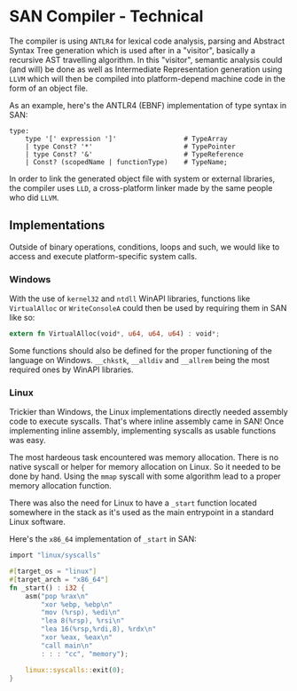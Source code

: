 # SAN Compiler - Technical
The compiler is using `ANTLR4` for lexical code analysis, parsing and Abstract Syntax Tree generation which is used after in a "visitor", basically a recursive AST travelling algorithm. In this "visitor", semantic analysis could (and will) be done as well as Intermediate Representation generation using `LLVM` which will then be compiled into platform-depend machine code in the form of an object file.

As an example, here's the ANTLR4 (EBNF) implementation of type syntax in SAN:
```ebnf
type:
	type '[' expression ']'					# TypeArray
	| type Const? '*'						# TypePointer
	| type Const? '&'						# TypeReference
	| Const? (scopedName | functionType)	# TypeName;
```

In order to link the generated object file with system or external libraries, the compiler uses `LLD`, a cross-platform linker made by the same people who did `LLVM`.

## Implementations
Outside of binary operations, conditions, loops and such, we would like to access and execute platform-specific system calls.

### Windows
With the use of `kernel32` and `ntdll` WinAPI libraries, functions like `VirtualAlloc` or `WriteConsoleA` could then be used by requiring them in SAN like so:

```rs
extern fn VirtualAlloc(void*, u64, u64, u64) : void*;
```

Some functions should also be defined for the proper functioning of the language on Windows. `__chkstk`, `__alldiv` and `__allrem` being the most required ones by WinAPI libraries.

### Linux
Trickier than Windows, the Linux implementations directly needed assembly code to execute syscalls. That's where inline assembly came in SAN! Once implementing inline assembly, implementing syscalls as usable functions was easy.

The most hardeous task encountered was memory allocation. There is no native syscall or helper for memory allocation on Linux. So it needed to be done by hand. Using the `mmap` syscall with some algorithm lead to a proper memory allocation function.

There was also the need for Linux to have a `_start` function located somewhere in the stack as it's used as the main entrypoint in a standard Linux software.

Here's the `x86_64` implementation of `_start` in SAN:
```rs
import "linux/syscalls"

#[target_os = "linux"]
#[target_arch = "x86_64"]
fn _start() : i32 {
    asm("pop %rax\n"
        "xor %ebp, %ebp\n"
        "mov (%rsp), %edi\n"
        "lea 8(%rsp), %rsi\n"
        "lea 16(%rsp,%rdi,8), %rdx\n"
        "xor %eax, %eax\n"
        "call main\n"
        : : : "cc", "memory");

    linux::syscalls::exit(0);
}
```